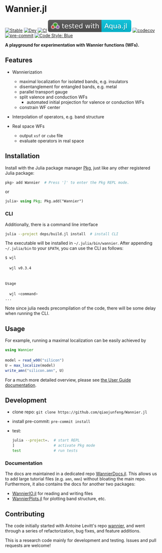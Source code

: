 # Wannier.jl

[![Stable](https://img.shields.io/badge/docs-stable-blue.svg)](https://qiaojunfeng.github.io/Wannier.jl/stable)
[![Dev](https://img.shields.io/badge/docs-dev-blue.svg)](https://qiaojunfeng.github.io/Wannier.jl/dev)
[![CI](https://github.com/qiaojunfeng/Wannier.jl/workflows/CI/badge.svg)](https://github.com/qiaojunfeng/Wannier.jl/actions?query=workflow%3ACI)
[![Aqua QA](https://raw.githubusercontent.com/JuliaTesting/Aqua.jl/master/badge.svg)](https://github.com/JuliaTesting/Aqua.jl)
[![codecov](https://codecov.io/gh/qiaojunfeng/Wannier.jl/branch/main/graph/badge.svg?token=J2c9HRdk59)](https://codecov.io/gh/qiaojunfeng/Wannier.jl)
[![pre-commit](https://img.shields.io/badge/pre--commit-enabled-brightgreen?logo=pre-commit&logoColor=white)](https://github.com/pre-commit/pre-commit)
[![Code Style: Blue](https://img.shields.io/badge/code%20style-blue-4495d1.svg)](https://github.com/invenia/BlueStyle)

**A playground for experimentation with Wannier functions (WFs).**

## Features

- Wannierization

  - maximal localization for isolated bands, e.g. insulators
  - disentanglement for entangled bands, e.g. metal
  - parallel transport gauge
  - split valence and conduction WFs
    - automated initial projection for valence or conduction WFs
  - constrain WF center

- Interpolation of operators, e.g. band structure
- Real space WFs

  - output `xsf` or `cube` file
  - evaluate operators in real space

## Installation

Install with the Julia package manager [Pkg](https://pkgdocs.julialang.org/),
just like any other registered Julia package:

```jl
pkg> add Wannier  # Press ']' to enter the Pkg REPL mode.
```

or

```jl
julia> using Pkg; Pkg.add("Wannier")
```

### CLI

Additionally, there is a command line interface

```bash
julia --project deps/build.jl install  # install CLI
```

The executable will be installed in ```~/.julia/bin/wannier```.
After appending `~/.julia/bin` to your `$PATH`, you can use the CLI as follows:

```bash
$ wjl

  wjl v0.3.4


Usage

  wjl <command>
...
```

Note since julia needs precompilation of the code, there will be some delay when running the CLI.

## Usage

For example, running a maximal localization can be easily achieved by

```jl
using Wannier

model = read_w90("silicon")
U = max_localize(model)
write_amn("silicon.amn", U)
```

For a much more detailed overview, please see
[the User Guide documentation](https://qiaojunfeng.github.io/Wannier.jl/stable/user/).

## Development

- clone repo: `git clone https://github.com/qiaojunfeng/Wannier.jl`
- install pre-commit: `pre-commit install`
- test:

  ```bash
  julia --project=.  # start REPL
  ]                  # activate Pkg mode
  test               # run tests
  ```

### Documentation

The docs are maintained in a dedicated repo [WannierDocs.jl](https://github.com/qiaojunfeng/WannierDocs.jl).
This allows us to add large tutorial files (e.g. `amn`, `mmn`) without bloating the main repo.
Furthermore, it also contains the docs for another two packages:

- [WannierIO.jl](https://github.com/qiaojunfeng/WannierIO.jl) for reading and writing files
- [WannierPlots.jl](https://github.com/qiaojunfeng/WannierPlots.jl) for plotting band structure, etc.

## Contributing

The code initially started with Antoine Levitt's repo
[wannier](https://github.com/antoine-levitt/wannier), and went through a series of
refactorization, bug fixes, and feature additions.

This is a research code mainly for development and testing.
Issues and pull requests are welcome!
